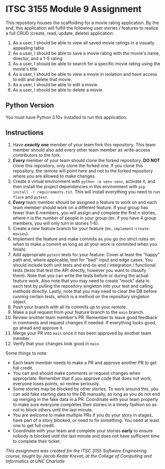 # ITSC 3155 Module 9 Assignment

This repository houses the scaffolding for a movie rating application. By the end, this application will fulfill the following user stories / features to realize a full CRUD (create, read, update, delete) application:

1. As a user, I should be able to view all saved movie ratings in a visually appealing table
2. As a user, I should be able to save a movie rating with the movie's name, director, and a 1-5 rating
3. As a user, I should be able to search for a specific movie rating using the movie's title
4. As a user, I should be able to view a movie in isolation and have access to edit and delete that movie.
5. As a user, I should be able to edit a movie.
6. As a user, I should be able to delete a movie.

## Python Version

You must have Python 3.10+ installed to run this application.

## Instructions

1. Have ***exactly one*** member of your team fork this repository. This team member should also add every other team member as write-access contributors to the fork.
2. ***Every*** member of your team should clone the forked repository. **DO NOT** clone this repository, only clone the forked one. If you clone this repository, the remote will point here and not to the forked repository where you are allowed to make changes.
3. Create a virtual environment with `python -m venv venv`, activate it, and then install the project dependencies in this environment with `pip install -r requirements.txt`. This will install everything you need to run `flask` and `pytest`.
4. ***Every*** team member should be assigned a feature to work on and each team member should work on a different feature. If your group has fewer than 6 members, you will assign and complete the first n stories, where n is the number of people in your group (ex. if you have 4 group members, you will only turn in stories 1-6).
5. Create a new feature branch for your feature (ex. `implement-create-movies`).
6. Implement the feature and make commits as you go (no strict rules on when to make a commit as long as all your work is commited when you finish).
7. Add appropriate `pytest` tests for your feature. Cover at least the "happy" path and, where applicable, test for "bad" input and edge cases. You should include both unit tests and end-to-end / integration / functional tests (tests that test the API directly, however you want to classify them). Note that you can write the tests before or during the actual feature work. Also note that you may need to create "mock" data in each test by pulling the repository singleton into your test and calling methods directly. Lastly, note that you may need to clear the DB before running certain tests, which is a method on the repository singleton object.
8. Push your branch with all its commits up to your remote.
9. Make a pull request from your feature branch to the `main` branch.
10. Review another team member's PR. Remember to leave good feedback in comments and request changes if needed. If everything looks good, go ahead and approve it.
11. Merge your PR into `main` once it has been approved by another team member.
12. Verify that your changes look good in `main`.

Some things to note:

- Each team member needs to make a PR and approve another PR to get full credit.
- You can and should make comments or request changes when appropriate. Remember that if you approve code that does not work, everyone loses points, so review seriously.
- Some stories may be blocked by other stories. To work around this, you can add fake starting data to the DB manually, as long as you do not end up merging in the fake data in a PR. Coordinate with your team properly to make sure everyone completes their stories in a timely fashion so as not to block others until the last minute.
- You are welcome to make multiple PRs if you do your story in stages, have part of a story blocked, or need to fix something. You need at least one to get full credit.
- Coordinate with your team and complete your stories **early** to ensure nobody is blocked until the last minute and does not have sufficient time to complete their ticket.

*This assignment was created for the ITSC 3155 Software Engineering course, taught by Jacob Kedar Krevat, at the College of Computing and Informatics at UNC Charlotte*
